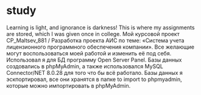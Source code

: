 # study
Learning is light, and ignorance is darkness!
This is where my assignments are stored, which I was given once in college.
Мой курсовой проект CP_Maltsev_881 / Разработка проекта АИС по теме: «Система учета лицензионного программного обеспечения компании». Все желающие могут воспользоваться моей работой и изменить её под себя. Использовал я для БД программу Open Server Panel. Базы данных создовались в phpMyAdmin, а также использовался MySQL Connector/NET 8.0.28 для того что бы всё работало. Базы данных я эскпортировал, все они хранятся в папке to import to phpmyadmin, которые можно импортировать в phpMyAdmin.
